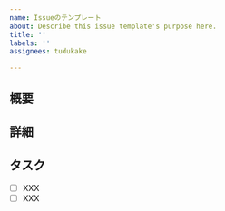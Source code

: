 ```yaml
---
name: Issueのテンプレート
about: Describe this issue template's purpose here.
title: ''
labels: ''
assignees: tudukake

---
```


## 概要



## 詳細



## タスク
- [ ] XXX
- [ ] XXX
